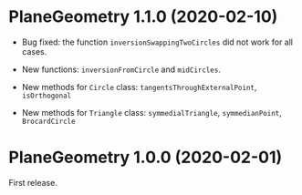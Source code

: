 # PlaneGeometry 1.1.0 (2020-02-10)

* Bug fixed: the function `inversionSwappingTwoCircles` did not work for all cases.

* New functions: `inversionFromCircle` and `midCircles`.

* New methods for `Circle` class: `tangentsThroughExternalPoint`, `isOrthogonal`

* New methods for `Triangle` class: `symmedialTriangle`, `symmedianPoint`, 
`BrocardCircle`


# PlaneGeometry 1.0.0 (2020-02-01)

First release.
